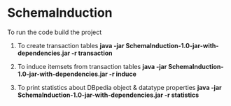 # SchemaInduction

To run the code build the project

1) To create transaction tables <b>java -jar SchemaInduction-1.0-jar-with-dependencies.jar -r transaction </b>

2) To induce itemsets from transaction tables
<b>java -jar SchemaInduction-1.0-jar-with-dependencies.jar -r induce </b>

3) To print statistics about DBpedia object & datatype properties
<b>java -jar SchemaInduction-1.0-jar-with-dependencies.jar -r statistics</b>

